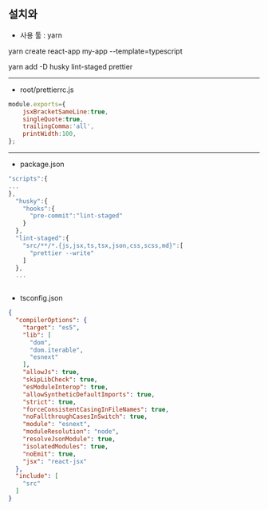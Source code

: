 ## 설치와 

- 사용 툴 : yarn

yarn create react-app my-app --template=typescript

yarn add -D husky lint-staged prettier

---
- root/prettierrc.js

```js
module.exports={
	jsxBracketSameLine:true,
	singleQuote:true,
	trailingComma:'all',
	printWidth:100,
};
```

---

- package.json
```js
"scripts":{
...
},
  "husky":{
    "hooks":{
      "pre-commit":"lint-staged"
    }
  },
  "lint-staged":{
    "src/**/*.{js,jsx,ts,tsx,json,css,scss,md}":[
      "prettier --write"
    ]
  },
  ...
  
  ```
  
- tsconfig.json
```json
{
  "compilerOptions": {
    "target": "es5",
    "lib": [
      "dom",
      "dom.iterable",
      "esnext"
    ],
    "allowJs": true,
    "skipLibCheck": true,
    "esModuleInterop": true,
    "allowSyntheticDefaultImports": true,
    "strict": true,
    "forceConsistentCasingInFileNames": true,
    "noFallthroughCasesInSwitch": true,
    "module": "esnext",
    "moduleResolution": "node",
    "resolveJsonModule": true,
    "isolatedModules": true,
    "noEmit": true,
    "jsx": "react-jsx"
  },
  "include": [
    "src"
  ]
}

```
